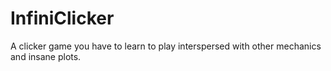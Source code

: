 # InfiniClicker
A clicker game you have to learn to play interspersed with other mechanics and insane plots.
